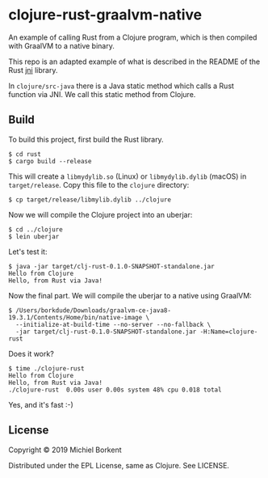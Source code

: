 # clojure-rust-graalvm-native

An example of calling Rust from a Clojure program, which is then compiled with GraalVM to a native binary.

This repo is an adapted example of what is described in the README of the Rust
[jni](https://docs.rs/jni/0.14.0/jni/) library.

In `clojure/src-java` there is a Java static method which calls a Rust function
via JNI. We call this static method from Clojure.

## Build

To build this project, first build the Rust library.

``` shell
$ cd rust
$ cargo build --release
```

This will create a `libmydylib.so` (Linux) or `libmydylib.dylib` (macOS) in `target/release`.
Copy this file to the `clojure` directory:

``` shell
$ cp target/release/libmylib.dylib ../clojure
```

Now we will compile the Clojure project into an uberjar:

``` shell
$ cd ../clojure
$ lein uberjar
```

Let's test it:

``` shell
$ java -jar target/clj-rust-0.1.0-SNAPSHOT-standalone.jar
Hello from Clojure
Hello, from Rust via Java!
```

Now the final part. We will compile the uberjar to a native using GraalVM:

``` shell
$ /Users/borkdude/Downloads/graalvm-ce-java8-19.3.1/Contents/Home/bin/native-image \
  --initialize-at-build-time --no-server --no-fallback \
  -jar target/clj-rust-0.1.0-SNAPSHOT-standalone.jar -H:Name=clojure-rust
```

Does it work?

``` shell
$ time ./clojure-rust
Hello from Clojure
Hello, from Rust via Java!
./clojure-rust  0.00s user 0.00s system 48% cpu 0.018 total
```

Yes, and it's fast :-)

## License

Copyright © 2019 Michiel Borkent

Distributed under the EPL License, same as Clojure. See LICENSE.
